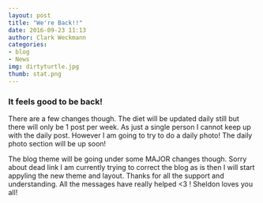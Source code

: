 ```yaml
---
layout: post
title: "We're Back!!"
date: 2016-09-23 11:13
author: Clark Weckmann
categories:
- blog
- News
img: dirtyturtle.jpg
thumb: stat.png
---
```

### It feels good to be back!

There are a few changes though. The diet will be updated daily still but there will only be 1 post per week.
As just a single person I cannot keep up with the daily post. However I am going to try to do a daily photo! The daily photo section will
be up soon!

The blog theme will be going under some MAJOR changes though. Sorry about dead link I am currently trying to correct the blog as is
then I will start appyling the new theme and layout. Thanks for all the support and understanding. All the messages have really helped <3
! Sheldon loves you all!
